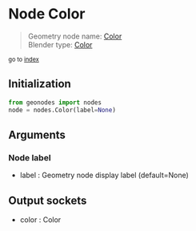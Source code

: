 
# Node Color

> Geometry node name: [Color](https://docs.blender.org/manual/en/latest/modeling/geometry_nodes/input/color.html)<br>
  Blender type: [Color](https://docs.blender.org/api/current/bpy.types.FunctionNodeInputColor.html)
  
<sub>go to [index](/docs/index.md)</sub>

## Initialization

```python
from geonodes import nodes
node = nodes.Color(label=None)
```



## Arguments


### Node label

- label : Geometry node display label (default=None)

## Output sockets

- color : Color
